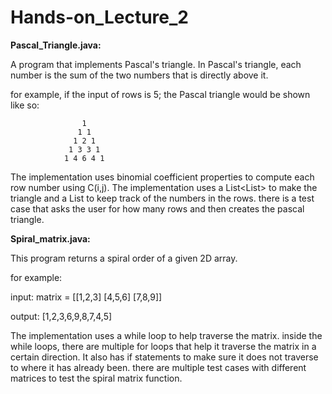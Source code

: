 # Hands-on_Lecture_2
**Pascal_Triangle.java:**

A program that implements Pascal's triangle. In Pascal's triangle, each number is the sum of the two numbers
that is directly above it.

for example, if the input of rows is 5; the Pascal triangle would be shown like so:

                    1                
                   1 1                   
                  1 2 1                 
                 1 3 3 1               
                1 4 6 4 1
                
The implementation uses binomial coefficient properties to compute each row number using C(i,j). The implementation uses a List<List<Integer>> to make the triangle and a List<Integer> to keep track of the 
numbers in the rows. there is a test case that asks the user for how many rows and then creates the pascal triangle.



**Spiral_matrix.java:**

This program returns a spiral order of a given 2D array. 

for example:

input: matrix = [[1,2,3]
                 [4,5,6]
                 [7,8,9]]

output: [1,2,3,6,9,8,7,4,5]

The implementation uses a while loop to help traverse the matrix. inside the while loops, there are multiple for loops that help it traverse the matrix in a certain direction. It also has if statements to make sure it does not traverse
to where it has already been. there are multiple test cases with different matrices to test the spiral matrix function.

